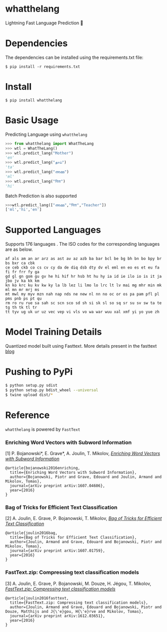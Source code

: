 whatthelang
=========

Lightning Fast Language Prediction 🚀

Dependencies
=============

The dependencies can be installed using the requirements.txt file:

```
$ pip install -r requirements.txt
```

Install
=======

```
$ pip install whatthelang
```


Basic Usage
============

Predicting Language using ``whatthelang``

```python
>>> from whatthelang import WhatTheLang
>>> wtl = WhatTheLang()
>>> wtl.predict_lang("Mother")
'en'
>>> wtl.predict_lang("தாய்")
'ta'
>>> wtl.predict_lang("അമ്മ")
'ml'
>>> wtl.predict_lang("पिता")
'hi'

```

Batch Prediction is also supported

```python
>>>wtl.predict_lang(["അമ്മ","पिता","Teacher"])
['ml','hi','en']
```


Supported Languages
===================

Supports 176 languages . The ISO codes for the corresponding languages are as below.

```
af als am an ar arz as ast av az azb ba bar bcl be bg bh bn bo bpy br bs bxr ca cbk
ce ceb ckb co cs cv cy da de diq dsb dty dv el eml en eo es et eu fa fi fr frr fy ga
gd gl gn gom gu gv he hi hif hr hsb ht hu hy ia id ie ilo io is it ja jbo jv ka kk km
kn ko krc ku kv kw ky la lb lez li lmo lo lrc lt lv mai mg mhr min mk ml mn mr mrj ms
mt mwl my myv mzn nah nap nds ne new nl nn no oc or os pa pam pfl pl pms pnb ps pt qu
rm ro ru rue sa sah sc scn sco sd sh si sk sl so sq sr su sv sw ta te tg th tk tl tr
tt tyv ug uk ur uz vec vep vi vls vo wa war wuu xal xmf yi yo yue zh
```

Model Training Details
======================

Quantized model built using Fasttext. More details present in the fasttext [blog](https://fasttext.cc/blog/2017/10/02/blog-post.html)

Pushing to PyPi
=================

```bash
$ python setup.py sdist
$ python setup.py bdist_wheel --universal
$ twine upload dist/*
```

Reference
==========

``whatthelang`` is powered by ``FastText``

### Enriching Word Vectors with Subword Information

[1] P. Bojanowski\*, E. Grave\*, A. Joulin, T. Mikolov, [*Enriching Word Vectors with Subword Information*](https://arxiv.org/abs/1607.04606)

```
@article{bojanowski2016enriching,
  title={Enriching Word Vectors with Subword Information},
  author={Bojanowski, Piotr and Grave, Edouard and Joulin, Armand and Mikolov, Tomas},
  journal={arXiv preprint arXiv:1607.04606},
  year={2016}
}
```

### Bag of Tricks for Efficient Text Classification

[2] A. Joulin, E. Grave, P. Bojanowski, T. Mikolov, [*Bag of Tricks for Efficient Text Classification*](https://arxiv.org/abs/1607.01759)

```
@article{joulin2016bag,
  title={Bag of Tricks for Efficient Text Classification},
  author={Joulin, Armand and Grave, Edouard and Bojanowski, Piotr and Mikolov, Tomas},
  journal={arXiv preprint arXiv:1607.01759},
  year={2016}
}
```

### FastText.zip: Compressing text classification models

[3] A. Joulin, E. Grave, P. Bojanowski, M. Douze, H. Jégou, T. Mikolov, [*FastText.zip: Compressing text classification models*](https://arxiv.org/abs/1612.03651)

```
@article{joulin2016fasttext,
  title={FastText.zip: Compressing text classification models},
  author={Joulin, Armand and Grave, Edouard and Bojanowski, Piotr and Douze, Matthijs and J{\'e}gou, H{\'e}rve and Mikolov, Tomas},
  journal={arXiv preprint arXiv:1612.03651},
  year={2016}
}
```
